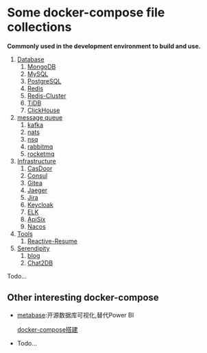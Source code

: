 # Some docker-compose file collections

**Commonly used in the development environment to build and use.**



1. [Database](./01-DB)
   1. [MongoDB](./01-DB/MongoDB)
   2. [MySQL](./01-DB/MySQL)
   3. [PostgreSQL](./01-DB/PostgreSQL)
   4. [Redis](./01-DB/Redis)
   5. [Redis-Cluster](./01-DB/Redis-Cluster)
   6. [TiDB](./01-DB/TiDB)
   7. [ClickHouse](./01-DB/ClickHouse)
2. [message queue](./02-MQ)
   1. [kafka](./02-MQ/kafka)
   2. [nats](./02-MQ/nats)
   3. [nsq](./02-MQ/nsq)
   4. [rabbitmq](./02-MQ/rabbitmq)
   5. [rocketmq](./02-MQ/rocketmq)
3. [Infrastructure](./03-Infra)
   1. [CasDoor](./03-Infra/CasDoor)
   2. [Consul](./03-Infra/Consul)
   3. [Gitea](./03-Infra/Gitea)
   4. [Jaeger](./03-Infra/Jaeger)
   5. [Jira](./03-Infra/Jira)
   6. [Keycloak](./03-Infra/Keycloak)
   7. [ELK](./03-Infra/ELK)
   8. [ApiSix](./03-Infra/ApiSix)
   9. [Nacos](./03-Infra/Nacos)
4. [Tools](04-Tools)
   1. [Reactive-Resume](04-Tools/Reactive-Resume)
5. [Serendipity](./05-Serendipity)
   1. [blog](./05-Serendipity/blog)
   2. [Chat2DB](./05-Serendipity/Chat2DB)

Todo...





## Other interesting docker-compose

+ [metabase](https://github.com/metabase/metabase):开源数据库可视化,替代Power BI

  [docker-compose搭建](https://www.metabase.com/docs/latest/installation-and-operation/running-metabase-on-docker#use-docker-secrets-to-hide-sensitive-parameters)

+  Todo...

